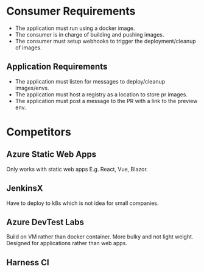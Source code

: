 ﻿# Consumer Requirements

- The application must run using a docker image.
- The consumer is in charge of building and pushing images.
- The consumer must setup webhooks to trigger the deployment/cleanup of images.

## Application Requirements

- The application must listen for messages to deploy/cleanup images/envs.
- The application must host a registry as a location to store pr images.
- The application must post a message to the PR with a link to the preview env.

# Competitors

## Azure Static Web Apps

Only works with static web apps E.g. React, Vue, Blazor.

## JenkinsX

Have to deploy to k8s which is not idea for small companies.

## Azure DevTest Labs

Build on VM rather than docker container. More bulky and not light weight.
Designed for applications rather than web apps.

## Harness CI